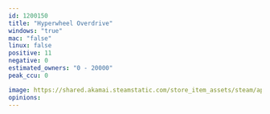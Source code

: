 ```yaml
---
id: 1200150
title: "Hyperwheel Overdrive"
windows: "true"
mac: "false"
linux: false
positive: 11
negative: 0
estimated_owners: "0 - 20000"
peak_ccu: 0

image: https://shared.akamai.steamstatic.com/store_item_assets/steam/apps/1200150/header.jpg?t=1679433828
opinions:
---
```

